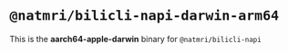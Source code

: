 # `@natmri/bilicli-napi-darwin-arm64`

This is the **aarch64-apple-darwin** binary for `@natmri/bilicli-napi`
